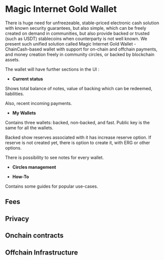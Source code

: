 Magic Internet Gold Wallet
==========================

There is huge need for unfreezeable, stable-priced electronic cash solution with known security guarantees, but also simple, which can be 
freely created on demand in communities, but also provide backed or trusted (such as USDT) stablecoins when counterparty 
is not well known. We present such unified solution called Magic Internet Gold Wallet - ChainCash-based wallet with 
support for on-chain and offchain payments, and money creation freely in community circles, or backed by blockchain 
assets.

The wallet will have further sections in the UI :

* **Current status**

Shows total balance of notes, value of backing which can be redeemed, liabilities.

Also, recent incoming payments.

* **My Wallets**

Contains three wallets: backed, non-backed, and fast. Public key is the same for all the wallets.

Backed show reserves associated with it has increase reserve option. If reserve is not created yet, there is option to create it, with ERG or 
other options.

There is possibility to see notes for every wallet.

* **Circles management**


* **How-To**

Contains some guides for popular use-cases.


Fees
----

Privacy
-------

Onchain contracts
-----------------

Offchain Infrastructure
-----------------------

